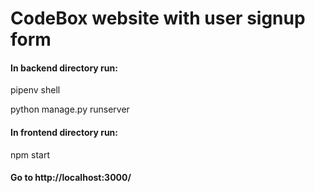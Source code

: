 # CodeBox website with user signup form

#### In backend directory run:

pipenv shell

python manage.py runserver

#### In frontend directory run:

npm start

#### Go to http://localhost:3000/